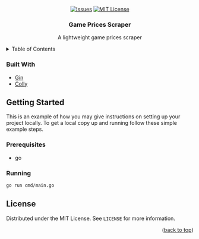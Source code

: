 <div id="top" align="center">

[![Issues][issues-shield]][issues-url]
[![MIT License][license-shield]][license-url]

</div>

<div align="center">
  <h3 align="center">Game Prices Scraper</h3>

  <p align="center">
    A lightweight game prices scraper
    <br />
  </p>
</div>

<!-- TABLE OF CONTENTS -->
<details>
  <summary>Table of Contents</summary>
  <ol>
    <li>
      <a href="#getting-started">Getting Started</a>
      <ul>
        <li><a href="#prerequisites">Prerequisites</a></li>
        <li><a href="#installation">Installation</a></li>
      </ul>
    </li>
    <li><a href="#license">License</a></li>
  </ol>
</details>

### Built With

- [Gin](https://github.com/gin-gonic/gin)
- [Colly](http://go-colly.org/)

<!-- GETTING STARTED -->

## Getting Started

This is an example of how you may give instructions on setting up your project locally.
To get a local copy up and running follow these simple example steps.

### Prerequisites

- go

### Running

```bash
go run cmd/main.go
```

<!-- LICENSE -->

## License

Distributed under the MIT License. See `LICENSE` for more information.

<p align="right">(<a href="#top">back to top</a>)</p>

<!-- MARKDOWN LINKS & IMAGES -->
<!-- https://www.markdownguide.org/basic-syntax/#reference-style-links -->

[issues-shield]: https://img.shields.io/github/issues/Wimonder/game-prices-api.svg?style=for-the-badge
[issues-url]: https://github.com/Wimonder/game-prices-api/issues
[license-shield]: https://img.shields.io/github/license/Wimonder/game-prices-api.svg?style=for-the-badge
[license-url]: https://github.com/Wimonder/game-prices-api/blob/main/LICENSE
